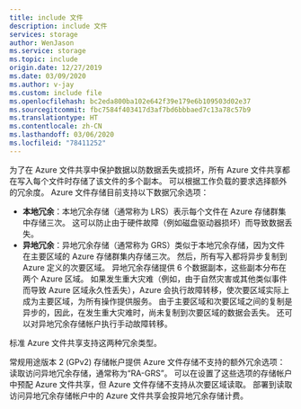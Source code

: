 ```yaml
---
title: include 文件
description: include 文件
services: storage
author: WenJason
ms.service: storage
ms.topic: include
origin.date: 12/27/2019
ms.date: 03/09/2020
ms.author: v-jay
ms.custom: include file
ms.openlocfilehash: bc2eda800ba102e642f39e179e6b109503d02e37
ms.sourcegitcommit: fbc7584f403417d3af7bd6bbbaed7c13a78c57b9
ms.translationtype: HT
ms.contentlocale: zh-CN
ms.lasthandoff: 03/06/2020
ms.locfileid: "78411252"
---
```

为了在 Azure 文件共享中保护数据以防数据丢失或损坏，所有 Azure 文件共享都在写入每个文件时存储了该文件的多个副本。 可以根据工作负载的要求选择额外的冗余度。 Azure 文件存储目前支持以下数据冗余选项：

- **本地冗余**：本地冗余存储（通常称为 LRS）表示每个文件在 Azure 存储群集中存储三次。 这可以防止由于硬件故障（例如磁盘驱动器损坏）而导致数据丢失。
- **异地冗余**：异地冗余存储（通常称为 GRS）类似于本地冗余存储，因为文件在主要区域的 Azure 存储群集内存储三次。 然后，所有写入都将异步复制到 Azure 定义的次要区域。 异地冗余存储提供 6 个数据副本，这些副本分布在两个 Azure 区域。 如果发生重大灾难（例如，由于自然灾害或其他类似事件而导致 Azure 区域永久性丢失），Azure 会执行故障转移，使次要区域实际上成为主要区域，为所有操作提供服务。 由于主要区域和次要区域之间的复制是异步的，因此，在发生重大灾难时，尚未复制到次要区域的数据会丢失。 还可以对异地冗余存储帐户执行手动故障转移。

标准 Azure 文件共享支持这两种冗余类型。

常规用途版本 2 (GPv2) 存储帐户提供 Azure 文件存储不支持的额外冗余选项：读取访问异地冗余存储，通常称为“RA-GRS”。 可以在设置了这些选项的存储帐户中预配 Azure 文件共享，但 Azure 文件存储不支持从次要区域读取。 部署到读取访问异地冗余存储帐户中的 Azure 文件共享会按异地冗余存储计费。